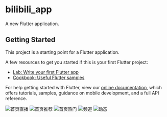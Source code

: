 # bilibili_app

A new Flutter application.

## Getting Started

This project is a starting point for a Flutter application.

A few resources to get you started if this is your first Flutter project:

- [Lab: Write your first Flutter app](https://flutter.io/docs/get-started/codelab)
- [Cookbook: Useful Flutter samples](https://flutter.io/docs/cookbook)

For help getting started with Flutter, view our 
[online documentation](https://flutter.io/docs), which offers tutorials, 
samples, guidance on mobile development, and a full API reference.

![首页直播](https://github.com/HuPingKang/flutter_demo/blob/master/images/home_zhibo.png "home_zhibo")
![首页推荐](https://github.com/HuPingKang/flutter_demo/blob/master/images/home_tuijian.png "home_tuijian")
![首页热门](https://github.com/HuPingKang/flutter_demo/blob/master/images/home_hot.png  "home_hot")
![频道](https://github.com/HuPingKang/flutter_demo/blob/master/images/channel_page.png "channel_page")
![动态](https://github.com/HuPingKang/flutter_demo/blob/master/images/dynamics_page.png "dynamics_page")
